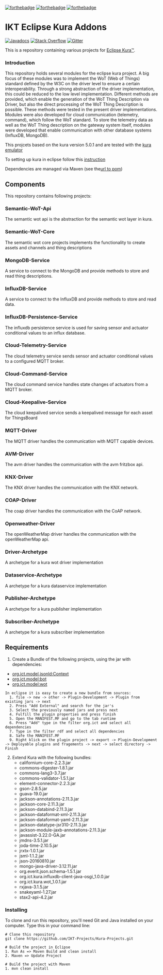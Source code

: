 [![forthebadge](https://forthebadge.com/images/badges/built-with-love.svg)](https://forthebadge.com)
[![forthebadge](https://forthebadge.com/images/badges/built-by-developers.svg)](https://forthebadge.com)
[![forthebadge](https://forthebadge.com/images/badges/made-with-java.svg)](https://forthebadge.com)
# IKT Eclipse Kura Addons


[![Javadocs](http://www.javadoc.io/badge/org.apache.camel/apache-camel.svg?color=brightgreen)](http://www.javadoc.io/doc/org.ict.kura.service.thingdirectory)
[![Stack Overflow](https://img.shields.io/:stack%20overflow-Kura--thing--directory-brightgreen.svg)](http://stackoverflow.com/questions/tagged/thing-directory)
[![Gitter](https://img.shields.io/gitter/room/apache/apache-camel.js.svg)](https://gitter.im/apache/apache-camel)

This is a repository containing various projects for [Eclipse Kura™](https://eclipse.org/kura "Eclipse Kura™").

### Introduction
This repository holds several modules for the eclipse kura project. A big focus of these modules was to implement the WoT (Web of Things) standard defined by the W3C on the driver level to ensure a certain interoperability. Through a strong abstraction of the driver implementation, this could be reduced to the low level implementation. Different methods are provided, which enable the generation of the WoT Thing Description via Driver, but also the direct processing of the WoT Thing Description is possible. These methods were tested in the present driver implementations. Modules were also developed for cloud communication (telemetry, command), which follow the WoT standard. To store the telemetry data as well as the WoT Thing description on the gateway system itself, modules were developed that enable communication with other database systems (InfluxDB, MongoDB).

This projcets based on the kura version 5.0.1 and are tested with the [kura emulator](https://www.eclipse.org/downloads/download.php?file=/kura/releases/5.0.1/user_workspace_archive_5.0.1.zip)

To setting up kura in eclipse follow this [instruction](http://eclipse.github.io/kura/docs-release-5.3/java-application-development/development-environment-setup/#creating-an-eclipse-workspace)

Dependencies are managed via Maven (see the[url to pom](https://github.com/IKT-Projects/Kura-Projects/blob/main/pom.xml))

## Components

This repository contains following projects:

### Semantic-WoT-Api

The semantic wot api is the abstraction for the semantic wot layer in kura.

### Semantic-WoT-Core

The semantic wot core projects implements the functionality to create assets and channels and thing descriptions

### MongoDB-Service 

A service to connect to the MongoDB and provide methods to store and read thing descriptions.

### InfluxDB-Service 

A service to connect to the InfluxDB and provide methods to store and read data.

### InfluxDB-Persistence-Service

The influxdb persistence service is used for saving sensor and actuator conditional values to an influx database.

### Cloud-Telemetry-Service

The cloud telemetry service sends sensor and actuator conditional values to a configured MQTT broker.

### Cloud-Command-Service

The cloud command service handles state changes of actuators from a MQTT broker.

### Cloud-Keepalive-Service

The cloud keepalived service sends a keepalived message for each asset for ThingsBoard

### MQTT-Driver

The MQTT driver handles the communication with MQTT capable devices.

### AVM-Driver

The avm driver handles the communication with the avm fritzbox api.

### KNX-Driver

The KNX driver handles the communication with the KNX network.

### COAP-Driver

The coap driver handles the communication with the CoAP network.

### Openweather-Driver

The openWeatherMap driver handles the communication with the openWeatherMap api.

### Driver-Archetype

A archetype for a kura wot driver implementation

### Dataservice-Archetype

A archetype for a kura dataservice implementation

### Publisher-Archetype

A archetype for a kura publisher implementation

### Subscriber-Archetype

A archetype for a kura subscriber implementation
  

## Requirements
1. Create a Bundle of the following projects, using the jar with dependencies:
  -  [org.ict.model.jsonld:Context](https://github.com/IKT-Projects/W3C-WoT-BoT-Context.git)
  -  [org.ict.model:bot](https://github.com/IKT-Projects/W3C-BuildingTopologyOntology.git)
  -  [org.ict.model:wot](https://github.com/IKT-Projects/W3C-WebOfThings.git)
  ```
  In eclipse it is easy to create a new bundle from sources:
    1. file -> new -> other -> Plugin-Development -> Plugin from existing jars -> next
    2. Press "Add External" and search for the jar's
    3. Select the previously named jars and press next
    4. Fulfill the plugin properties and press finish
    5. Open the MANIFEST.MF and go to the tab runtime
    6. Press "Add" type in the filter org.ict and select all dependencies
    7. Type in the filter rdf and select all dependencies
    8. Safe the MANIFEST.MF
    9. Right klick on the plugin project -> export -> Plugin-Development -> Deployable plugins and fragements -> next -> select directory -> Finish
  ```
  
2. Extend Kura with the following bundles:
   - californium-core-2.2.3.jar
   - commons-digester-1.8.1.jar
   - commons-lang3-3.7.jar
   - commons-validator-1.5.1.jar
   - element-connector-2.2.3.jar
   - gson-2.8.5.jar
   - guava-19.0.jar
   - jackson-annotations-2.11.3.jar
   - jackson-core-2.11.3.jar
   - jackson-databind-2.11.3.jar
   - jackson-dataformat-xml-2.11.3.jar
   - jackson-dataformat-yaml-2.11.3.jar
   - jackson-datatype-jsr310-2.11.3.jar
   - jackson-module-jaxb-annotations-2.11.3.jar
   - javassist-3.22.0-GA.jar
   - jmdns-3.5.1.jar
   - joda-time-2.10.5.jar
   - jrxtx-1.0.1.jar
   - jsml-1.1.2.jar
   - json-20160810.jar
   - mongo-java-driver-3.12.11.jar
   - org.everit.json.schema-1.5.1.jar
   - org.ict.kura.influxdb-client-java-osgi_1.0.0.jar
   - org.ict.kura.wot_1.0.1.jar
   - rxjava-3.1.5.jar
   - snakeyaml-1.27.jar
   - stax2-api-4.2.jar


### Installing
To clone and run this repository, you'll need Git and Java installed on your computer. Type this in your command line:
```
# Clone this repository
git clone https://github.com/IKT-Projects/Kura-Projects.git

# Build the project in Eclipse
1. Run As => Maven Build and clean install
2. Maven => Update Project

# Build the project with Maven
1. mvn clean install

```
